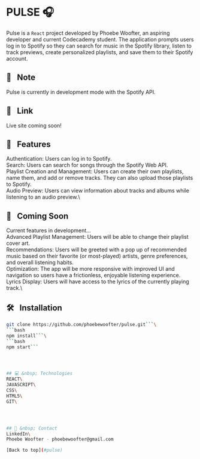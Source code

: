 # PULSE 🎧

Pulse is a `React` project developed by Phoebe Woofter, an aspiring developer and current Codecademy student. The application prompts users log in to Spotify so they can search for music in the Spotify library, listen to track previews, create personalized playlists, and save them to their Spotify account.





## 📝 &nbsp; Note
Pulse is currently in development mode with the Spotify API. 





## 🔗 &nbsp; Link
Live site coming soon!




## 💭 &nbsp; Features
Authentication: Users can log in to Spotify.\
Search: Users can search for songs through the Spotify Web API.\
Playlist Creation and Management: Users can create their own playlists, name them, and add or remove tracks. They can also upload those playlists to Spotify.\
Audio Preview: Users can view information about tracks and albums while listening to an audio preview.\




## 🎥 &nbsp; Coming Soon
Current features in development...\
Advanced Playlist Management: Users will be able to change their playlist cover art.\
Recommendations: Users will be greeted with a pop up of recommended music based on their favorite (or most-played) artists, genre preferences, and overall listening habits.\
Optimization: The app will be more responsive with improved UI and navigation so users have a frictionless, enjoyable listening experience.\
Lyrics Display: Users will have access to the lyrics of the currently playing track.\




## 🛠️ &nbsp; Installation
```bash
git clone https://github.com/phoebewoofter/pulse.git```\
```bash
npm install```\
```bash
npm start```




## 💻 &nbsp; Technologies
REACT\
JAVASCRIPT\
CSS\
HTML5\
GIT\




## 👤 &nbsp; Contact
LinkedIn\
Phoebe Woofter - phoebewoofter@gmail.com

[Back to top](#pulse)
